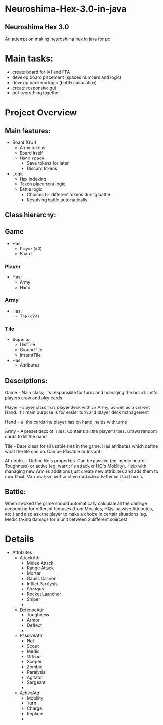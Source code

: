 # Neuroshima-Hex-3.0-in-java

## Neuroshima Hex 3.0

An attempt on making neuroshima hex in java for pc

# Main tasks:
  - create board for 1v1 and FFA
  - develop board placement (spaces numbers and logic)
  - develop backend logic (battle calculation)
  - create responsive gui
  - put everything together

# Project Overview


## Main features:
- Board (GUI)
	- Army tokens
	- Board itself
	- Hand space
		- Save tokens for later
		- Discard tokens
- Logic
	- Hex indexing
	- Token placement logic
	- Battle logic
		- Choices for different tokens during battle
		- Resolving battle automatically
		
		

## Class hierarchy:

## Game
  - Has:
    - Player (x2)
    - Board

### Player
  - Has:
    - Army
    - Hand
		
### Army
  - Has:
    - Tile (x34)

### Tile
  - Super to:
    - UnitTile		
    - GroundTile		
    - InstantTile
  - Has:
	  - Attributes



## Descriptions:

  Game - Main class; it's responsible for turns and managing the board. Let's players draw and play cards
	
  Player - player class; has player deck with an Army, as well as a current Hand. It's main purpose is for easier turn and player deck management
	
  Hand - all the cards the player has on hand; helps with turns
	
  Army - A preset deck of Tiles. Contains all the player's tiles. Draws random cards to fill the hand.
	
  Tile - Base class for all usable tiles in the game. Has attributes which define what the tile can do. Can be Placable or Instant
	
  Attributes - Define tile's properties. Can be passive (eg. medic heal or Toughness) or active (eg. warrior's attack or HQ's Mobility). Help with managing new Armies additions (just create new attributes and add them to new tiles). Can work on self or others attached to the unit that has it.
	
	
	
## Battle:
  When invoked the game should automatically calculate all the damage accounting for different bonuses (from Modules, HQs, passive Attributes, etc.) and also ask the player to make a choice in certain situations (eg. Medic taking damage for a unit between 2 different sources)
  


# Details

- Attributes
	- AttackAttr
		- Melee Attack
		- Range Attack
		- Mortar
		- Gauss Cannon
		- Inflict Paralysis
		- Shotgun
		- Rocket Launcher
		- Sniper
		- 
	- DefenseAttr
		- Toughness
		- Armor
		- Deflect
		- 
	- PassiveAttr
		- Net
		- Scout
		- Medic
		- Officer
		- Scoper
		- Zombie
		- Paralysis
		- Agitator
		- Sergeant
		- 
	- ActiveAttr
		- Mobility
		- Turn
		- Charge
		- Replace
		- 
		

